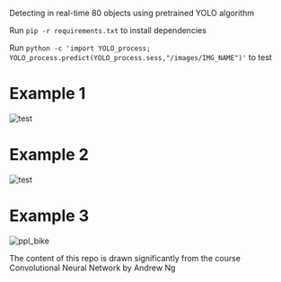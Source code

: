 Detecting in real-time 80 objects using pretrained YOLO algorithm

Run ``pip -r requirements.txt`` to install dependencies

Run ``python -c 'import YOLO_process; YOLO_process.predict(YOLO_process.sess,"/images/IMG_NAME")'`` to test

# Example 1

![test](https://user-images.githubusercontent.com/29159878/48079319-1dcd6700-e1b9-11e8-9f84-b3e983919f32.jpg)


# Example 2

![test](https://user-images.githubusercontent.com/29159878/48102479-2ba2dc80-e1f9-11e8-83b9-57ac6943d0a0.jpg)

# Example 3

![ppl_bike](https://user-images.githubusercontent.com/29159878/48107310-26e82380-e20d-11e8-8666-482063150f42.jpg)


The content of this repo is drawn significantly from the course Convolutional Neural Network by Andrew Ng
